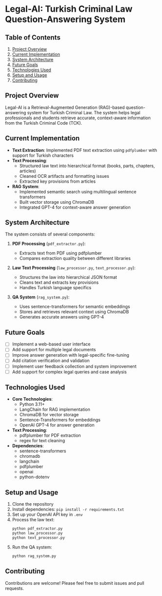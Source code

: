 # Legal-AI: Turkish Criminal Law Question-Answering System

## Table of Contents
1. [Project Overview](#project-overview)
2. [Current Implementation](#current-implementation)
3. [System Architecture](#system-architecture)
4. [Future Goals](#future-goals)
5. [Technologies Used](#technologies-used)
6. [Setup and Usage](#setup-and-usage)
7. [Contributing](#contributing)

## Project Overview
Legal-AI is a Retrieval-Augmented Generation (RAG)-based question-answering system for Turkish Criminal Law. The system helps legal professionals and students retrieve accurate, context-aware information from the Turkish Criminal Code (TCK).

## Current Implementation
- **Text Extraction**: Implemented PDF text extraction using `pdfplumber` with support for Turkish characters
- **Text Processing**: 
  - Structured law text into hierarchical format (books, parts, chapters, articles)
  - Cleaned OCR artifacts and formatting issues
  - Extracted key provisions from articles
- **RAG System**:
  - Implemented semantic search using multilingual sentence transformers
  - Built vector storage using ChromaDB
  - Integrated GPT-4 for context-aware answer generation

## System Architecture
The system consists of several components:
1. **PDF Processing** (`pdf_extractor.py`):
   - Extracts text from PDF using pdfplumber
   - Compares extraction quality between different libraries

2. **Law Text Processing** (`law_processor.py`, `text_processor.py`):
   - Structures the law into hierarchical JSON format
   - Cleans text and extracts key provisions
   - Handles Turkish language specifics

3. **QA System** (`rag_system.py`):
   - Uses sentence-transformers for semantic embeddings
   - Stores and retrieves relevant context using ChromaDB
   - Generates accurate answers using GPT-4

## Future Goals
- [ ] Implement a web-based user interface
- [ ] Add support for multiple legal documents
- [ ] Improve answer generation with legal-specific fine-tuning
- [ ] Add citation verification and validation
- [ ] Implement user feedback collection and system improvement
- [ ] Add support for complex legal queries and case analysis

## Technologies Used
- **Core Technologies**:
  - Python 3.11+
  - LangChain for RAG implementation
  - ChromaDB for vector storage
  - Sentence-Transformers for embeddings
  - OpenAI GPT-4 for answer generation
- **Text Processing**:
  - pdfplumber for PDF extraction
  - regex for text cleaning
- **Dependencies**:
  - sentence-transformers
  - chromadb
  - langchain
  - pdfplumber
  - openai
  - python-dotenv

## Setup and Usage
1. Clone the repository
2. Install dependencies: `pip install -r requirements.txt`
3. Set up your OpenAI API key in `.env`
4. Process the law text:
   ```bash
   python pdf_extractor.py
   python law_processor.py
   python text_processor.py
   ```
5. Run the QA system:
   ```bash
   python rag_system.py
   ```

## Contributing
Contributions are welcome! Please feel free to submit issues and pull requests.
